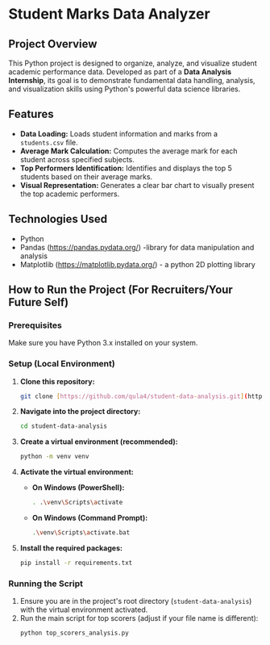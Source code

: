 # Student Marks Data Analyzer

## Project Overview
This Python project is designed to organize, analyze, and visualize student academic performance data. Developed as part of a **Data Analysis Internship**, its goal is to demonstrate fundamental data handling, analysis, and visualization skills using Python's powerful data science libraries.

## Features
* **Data Loading:** Loads student information and marks from a `students.csv` file.
* **Average Mark Calculation:** Computes the average mark for each student across specified subjects.
* **Top Performers Identification:** Identifies and displays the top 5 students based on their average marks.
* **Visual Representation:** Generates a clear bar chart to visually present the top academic performers.

## Technologies Used
* Python
* Pandas (https://pandas.pydata.org/) -library for data manipulation and analysis
* Matplotlib (https://matplotlib.pydata.org/) - a python 2D plotting library

## How to Run the Project (For Recruiters/Your Future Self)

### Prerequisites
Make sure you have Python 3.x installed on your system.

### Setup (Local Environment)
1. **Clone this repository:**
    ```bash
    git clone [https://github.com/qula4/student-data-analysis.git](https://github.com/qula4/student-data-analysis.git)
    ```

2. **Navigate into the project directory:**
    ```bash
    cd student-data-analysis
    ```
3. **Create a virtual environment (recommended):**
    ```bash
    python -m venv venv
    ```
4. **Activate the virtual environment:**
    * **On Windows (PowerShell):**
        ```bash
        . .\venv\Scripts\activate
        ```
    * **On Windows (Command Prompt):**
        ```bash
        .\venv\Scripts\activate.bat
        ```
5. **Install the required packages:**
    ```bash
    pip install -r requirements.txt
    ```

### Running the Script
1. Ensure you are in the project's root directory (`student-data-analysis`) with the virtual environment activated.
2. Run the main script for top scorers (adjust if your file name is different):
    ```bash
    python top_scorers_analysis.py 
    ```
